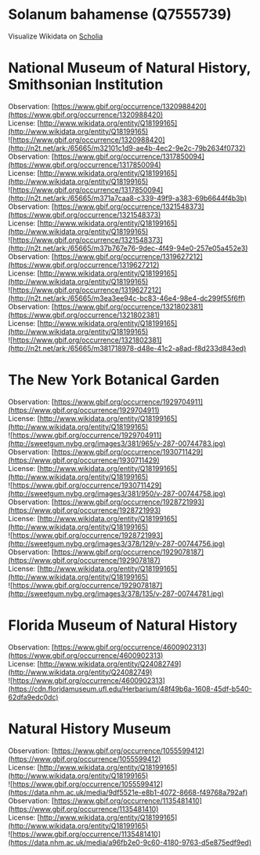 
Solanum bahamense (Q7555739)
============================
  
Visualize Wikidata on [Scholia](https://scholia.toolforge.org/taxon/Q7555739)
# National Museum of Natural History, Smithsonian Institution
  
Observation: [https://www.gbif.org/occurrence/1320988420](https://www.gbif.org/occurrence/1320988420)  
License: [http://www.wikidata.org/entity/Q18199165](http://www.wikidata.org/entity/Q18199165)  
![https://www.gbif.org/occurrence/1320988420](http://n2t.net/ark:/65665/m32101c1d9-ae4b-4ec2-9e2c-79b2634f0732)  
Observation: [https://www.gbif.org/occurrence/1317850094](https://www.gbif.org/occurrence/1317850094)  
License: [http://www.wikidata.org/entity/Q18199165](http://www.wikidata.org/entity/Q18199165)  
![https://www.gbif.org/occurrence/1317850094](http://n2t.net/ark:/65665/m371a7caa8-c339-49f9-a383-69b6644f4b3b)  
Observation: [https://www.gbif.org/occurrence/1321548373](https://www.gbif.org/occurrence/1321548373)  
License: [http://www.wikidata.org/entity/Q18199165](http://www.wikidata.org/entity/Q18199165)  
![https://www.gbif.org/occurrence/1321548373](http://n2t.net/ark:/65665/m37b767e76-9dec-4f49-94e0-257e05a452e3)  
Observation: [https://www.gbif.org/occurrence/1319627212](https://www.gbif.org/occurrence/1319627212)  
License: [http://www.wikidata.org/entity/Q18199165](http://www.wikidata.org/entity/Q18199165)  
![https://www.gbif.org/occurrence/1319627212](http://n2t.net/ark:/65665/m3ea3ee94c-bc83-46e4-98e4-dc299f55f6ff)  
Observation: [https://www.gbif.org/occurrence/1321802381](https://www.gbif.org/occurrence/1321802381)  
License: [http://www.wikidata.org/entity/Q18199165](http://www.wikidata.org/entity/Q18199165)  
![https://www.gbif.org/occurrence/1321802381](http://n2t.net/ark:/65665/m381718978-d48e-41c2-a8ad-f8d233d843ed)
# The New York Botanical Garden
  
Observation: [https://www.gbif.org/occurrence/1929704911](https://www.gbif.org/occurrence/1929704911)  
License: [http://www.wikidata.org/entity/Q18199165](http://www.wikidata.org/entity/Q18199165)  
![https://www.gbif.org/occurrence/1929704911](http://sweetgum.nybg.org/images3/381/965/v-287-00744783.jpg)  
Observation: [https://www.gbif.org/occurrence/1930711429](https://www.gbif.org/occurrence/1930711429)  
License: [http://www.wikidata.org/entity/Q18199165](http://www.wikidata.org/entity/Q18199165)  
![https://www.gbif.org/occurrence/1930711429](http://sweetgum.nybg.org/images3/381/950/v-287-00744758.jpg)  
Observation: [https://www.gbif.org/occurrence/1928721993](https://www.gbif.org/occurrence/1928721993)  
License: [http://www.wikidata.org/entity/Q18199165](http://www.wikidata.org/entity/Q18199165)  
![https://www.gbif.org/occurrence/1928721993](http://sweetgum.nybg.org/images3/378/129/v-287-00744756.jpg)  
Observation: [https://www.gbif.org/occurrence/1929078187](https://www.gbif.org/occurrence/1929078187)  
License: [http://www.wikidata.org/entity/Q18199165](http://www.wikidata.org/entity/Q18199165)  
![https://www.gbif.org/occurrence/1929078187](http://sweetgum.nybg.org/images3/378/135/v-287-00744781.jpg)
# Florida Museum of Natural History
  
Observation: [https://www.gbif.org/occurrence/4600902313](https://www.gbif.org/occurrence/4600902313)  
License: [http://www.wikidata.org/entity/Q24082749](http://www.wikidata.org/entity/Q24082749)  
![https://www.gbif.org/occurrence/4600902313](https://cdn.floridamuseum.ufl.edu/Herbarium/48f49b6a-1608-45df-b540-62dfa9edc0dc)
# Natural History Museum
  
Observation: [https://www.gbif.org/occurrence/1055599412](https://www.gbif.org/occurrence/1055599412)  
License: [http://www.wikidata.org/entity/Q18199165](http://www.wikidata.org/entity/Q18199165)  
![https://www.gbif.org/occurrence/1055599412](https://data.nhm.ac.uk/media/9df5521e-e8b1-4072-8668-f49768a792af)  
Observation: [https://www.gbif.org/occurrence/1135481410](https://www.gbif.org/occurrence/1135481410)  
License: [http://www.wikidata.org/entity/Q18199165](http://www.wikidata.org/entity/Q18199165)  
![https://www.gbif.org/occurrence/1135481410](https://data.nhm.ac.uk/media/a96fb2e0-9c60-4180-9763-d5e875edf9ed)